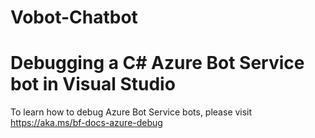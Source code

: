 # Vobot-Chatbot

# Debugging a C# Azure Bot Service bot in Visual Studio 

To learn how to debug Azure Bot Service bots, please visit https://aka.ms/bf-docs-azure-debug